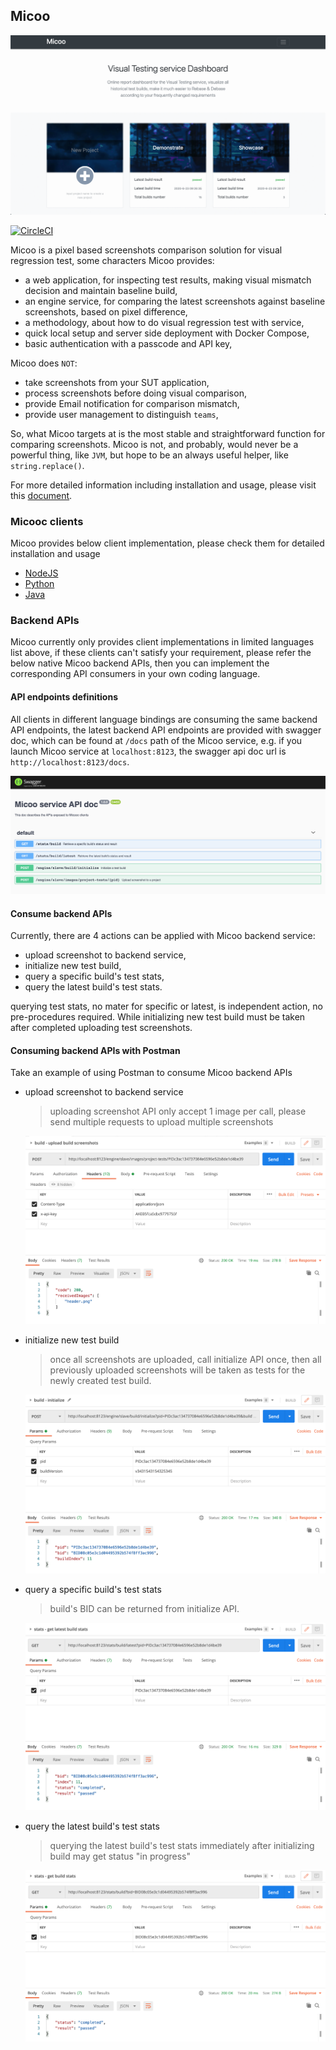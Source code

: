 Micoo
--

![micoo.gif](./docs/images/micoo.gif)

[![CircleCI](https://circleci.com/gh/Mikuu/Micoo.svg?style=svg)](https://circleci.com/gh/Mikuu/Micoo)

Micoo is a pixel based screenshots comparison solution for visual regression test, some characters Micoo provides:

* a web application, for inspecting test results, making visual mismatch decision and maintain baseline build,
* an engine service, for comparing the latest screenshots against baseline screenshots, based on pixel difference,
* a methodology, about how to do visual regression test with service,
* quick local setup and server side deployment with Docker Compose,
* basic authentication with a passcode and API key,

Micoo does `NOT`:
* take screenshots from your SUT application,
* process screenshots before doing visual comparison,
* provide Email notification for comparison mismatch,
* provide user management to distinguish `teams`,

So, what Micoo targets at is the most stable and straightforward function for comparing screenshots. Micoo is not, and probably, would never be a powerful thing, like `JVM`, but hope to be an always useful helper, like `string.replace()`.

For more detailed information including installation and usage, please visit this [document](https://arxman.com/micoo/).

### Micooc clients
Micoo provides below client implementation, please check them for detailed installation and usage 
- [NodeJS](https://github.com/Mikuu/Micoo/tree/master/clients/nodejs)
- [Python](https://github.com/Mikuu/Micoo/tree/master/clients/python)
- [Java](https://github.com/Mikuu/Micoo/tree/master/clients/java)

### Backend APIs
Micoo currently only provides client implementations in limited languages list above, if these clients can't satisfy your requirement, please refer the 
below native Micoo backend APIs, then you can implement the corresponding API consumers in your own coding language.

#### API endpoints definitions
All clients in different language bindings are consuming the same backend API endpoints, the latest backend API endpoints are provided with 
swagger doc, which can be found at `/docs` path of the Micoo service, e.g. if you launch Micoo service at `localhost:8123`, the swagger api 
doc url is `http://localhost:8123/docs`.

![swagger-doc](./docs/images/swagger-doc.png)

#### Consume backend APIs
Currently, there are 4 actions can be applied with Micoo backend service:

- upload screenshot to backend service,
- initialize new test build,
- query a specific build's test stats,
- query the latest build's test stats.

querying test stats, no mater for specific or latest, is independent action, no pre-procedures required. While initializing new test 
build must be taken after completed uploading test screenshots.

#### Consuming backend APIs with Postman
Take an example of using Postman to consume Micoo backend APIs

- upload screenshot to backend service
  > uploading screenshot API only accept 1 image per call, please send multiple requests to upload multiple screenshots
  
  ![upload-screenshot](./docs/images/upload-screenshot.png)

- initialize new test build
  > once all screenshots are uploaded, call initialize API once, then all previously uploaded screenshots will be taken
  > as tests for the newly created test build.
  
  ![initialize-build](./docs/images/initialize-build.png)
  
- query a specific build's test stats
  > build's BID can be returned from initialize API.
  
  ![query-latest-build-stats](./docs/images/get-latest-build-stats.png)
  
- query the latest build's test stats
  > querying the latest build's test stats immediately after initializing build may get status "in progress"
  
  ![query-specific-build-stats](./docs/images/get-specific-build-stats.png)





